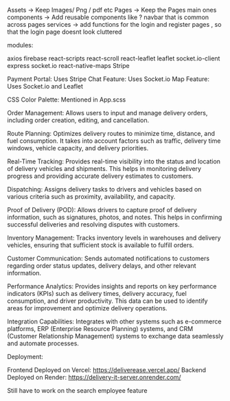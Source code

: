 Assets -> Keep Images/ Png / pdf etc
Pages -> Keep the Pages main ones
components -> Add reusable components like ? navbar that is common across pages
services -> add functions for the login and register pages , so that the login page doesnt look cluttered

modules:

axios
firebase
react-scripts
react-scroll
react-leaflet leaflet socket.io-client
express socket.io
react-native-maps
Stripe

Payment Portal: Uses Stripe
Chat Feature: Uses Socket.io
Map Feature: Uses Socket.io and Leaflet

CSS Color Palette: Mentioned in App.scss

Order Management: Allows users to input and manage delivery orders, including order creation, editing, and cancellation.

Route Planning: Optimizes delivery routes to minimize time, distance, and fuel consumption. It takes into account factors such as traffic, delivery time windows, vehicle capacity, and delivery priorities.

Real-Time Tracking: Provides real-time visibility into the status and location of delivery vehicles and shipments. This helps in monitoring delivery progress and providing accurate delivery estimates to customers.

Dispatching: Assigns delivery tasks to drivers and vehicles based on various criteria such as proximity, availability, and capacity.

Proof of Delivery (POD): Allows drivers to capture proof of delivery information, such as signatures, photos, and notes. This helps in confirming successful deliveries and resolving disputes with customers.

Inventory Management: Tracks inventory levels in warehouses and delivery vehicles, ensuring that sufficient stock is available to fulfill orders.

Customer Communication: Sends automated notifications to customers regarding order status updates, delivery delays, and other relevant information.

Performance Analytics: Provides insights and reports on key performance indicators (KPIs) such as delivery times, delivery accuracy, fuel consumption, and driver productivity. This data can be used to identify areas for improvement and optimize delivery operations.

Integration Capabilities: Integrates with other systems such as e-commerce platforms, ERP (Enterprise Resource Planning) systems, and CRM (Customer Relationship Management) systems to exchange data seamlessly and automate processes.

Deployment:

Frontend Deployed on Vercel: https://deliverease.vercel.app/
Backend Deployed on Render: https://delivery-it-server.onrender.com/

Still have to work on the search employee feature

